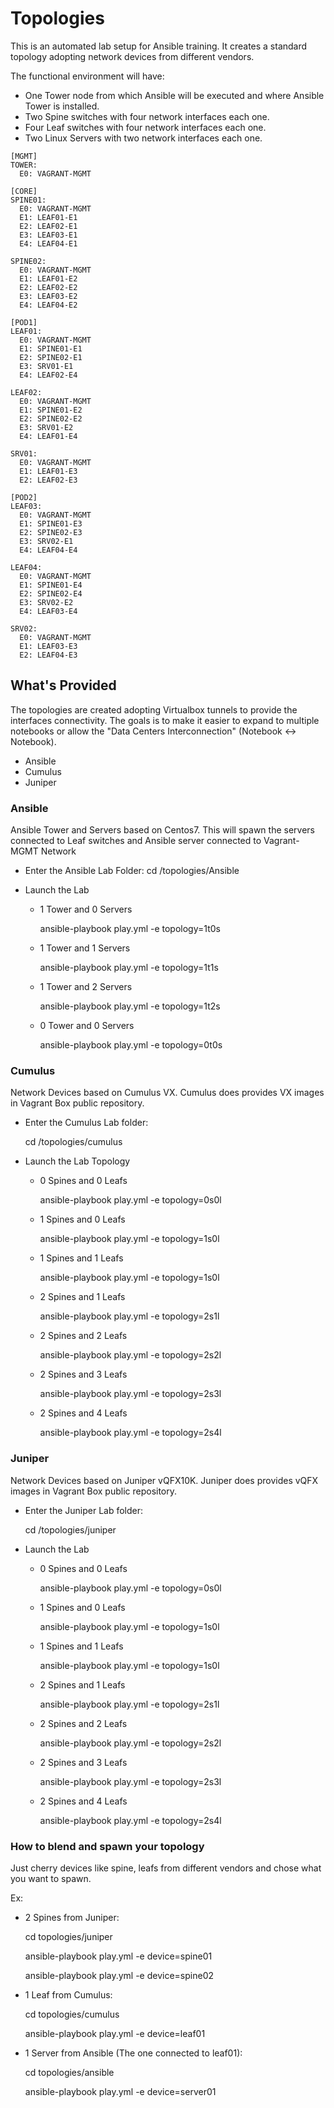 Topologies
================================

This is an automated lab setup for Ansible training. It creates a standard topology adopting network devices from different vendors.

The functional environment will have:

* One Tower node from which Ansible will be executed and where Ansible Tower is installed.
* Two Spine switches with four network interfaces each one.
* Four Leaf switches with four network interfaces each one.
* Two Linux Servers with two network interfaces each one.

```
[MGMT]
TOWER:
  E0: VAGRANT-MGMT

[CORE]
SPINE01:
  E0: VAGRANT-MGMT
  E1: LEAF01-E1
  E2: LEAF02-E1
  E3: LEAF03-E1
  E4: LEAF04-E1

SPINE02:
  E0: VAGRANT-MGMT
  E1: LEAF01-E2
  E2: LEAF02-E2
  E3: LEAF03-E2
  E4: LEAF04-E2

[POD1]
LEAF01:
  E0: VAGRANT-MGMT
  E1: SPINE01-E1
  E2: SPINE02-E1
  E3: SRV01-E1
  E4: LEAF02-E4

LEAF02:
  E0: VAGRANT-MGMT
  E1: SPINE01-E2
  E2: SPINE02-E2
  E3: SRV01-E2
  E4: LEAF01-E4

SRV01:
  E0: VAGRANT-MGMT
  E1: LEAF01-E3
  E2: LEAF02-E3

[POD2]
LEAF03:
  E0: VAGRANT-MGMT
  E1: SPINE01-E3
  E2: SPINE02-E3
  E3: SRV02-E1
  E4: LEAF04-E4

LEAF04:
  E0: VAGRANT-MGMT
  E1: SPINE01-E4
  E2: SPINE02-E4
  E3: SRV02-E2
  E4: LEAF03-E4

SRV02:
  E0: VAGRANT-MGMT
  E1: LEAF03-E3
  E2: LEAF04-E3

```

## What's Provided

The topologies are created adopting Virtualbox tunnels to provide the interfaces connectivity.
The goals is to make it easier to expand to multiple notebooks or allow the "Data Centers Interconnection" (Notebook <-> Notebook).

* Ansible
* Cumulus
* Juniper

### Ansible

Ansible Tower and Servers based on Centos7.
This will spawn the servers connected to Leaf switches and Ansible server connected to Vagrant-MGMT Network

* Enter the Ansible Lab Folder:
    cd <darkbulb>/topologies/Ansible

* Launch the Lab
  * 1 Tower and 0 Servers

    ansible-playbook play.yml -e topology=1t0s

  * 1 Tower and 1 Servers

    ansible-playbook play.yml -e topology=1t1s

  * 1 Tower and 2 Servers

    ansible-playbook play.yml -e topology=1t2s

  * 0 Tower and 0 Servers

    ansible-playbook play.yml -e topology=0t0s

### Cumulus

Network Devices based on Cumulus VX.
Cumulus does provides VX images in Vagrant Box public repository.

* Enter the Cumulus Lab folder:

    cd <darkbulb>/topologies/cumulus

* Launch the Lab Topology
    * 0 Spines and 0 Leafs

      ansible-playbook play.yml -e topology=0s0l

    * 1 Spines and 0 Leafs

      ansible-playbook play.yml -e topology=1s0l

    * 1 Spines and 1 Leafs

      ansible-playbook play.yml -e topology=1s0l

    * 2 Spines and 1 Leafs

      ansible-playbook play.yml -e topology=2s1l

    * 2 Spines and 2 Leafs

      ansible-playbook play.yml -e topology=2s2l

    * 2 Spines and 3 Leafs

      ansible-playbook play.yml -e topology=2s3l

    * 2 Spines and 4 Leafs

      ansible-playbook play.yml -e topology=2s4l

### Juniper
Network Devices based on Juniper vQFX10K.
Juniper does provides vQFX images in Vagrant Box public repository.

* Enter the Juniper Lab folder:

    cd <darkbulb>/topologies/juniper

* Launch the Lab
    * 0 Spines and 0 Leafs

      ansible-playbook play.yml -e topology=0s0l

    * 1 Spines and 0 Leafs

      ansible-playbook play.yml -e topology=1s0l

    * 1 Spines and 1 Leafs

      ansible-playbook play.yml -e topology=1s0l

    * 2 Spines and 1 Leafs

      ansible-playbook play.yml -e topology=2s1l

    * 2 Spines and 2 Leafs

      ansible-playbook play.yml -e topology=2s2l

    * 2 Spines and 3 Leafs

      ansible-playbook play.yml -e topology=2s3l

    * 2 Spines and 4 Leafs

      ansible-playbook play.yml -e topology=2s4l

### How to blend and spawn your topology

Just cherry devices like spine, leafs from different vendors and chose what you want to spawn.

Ex:
* 2 Spines from Juniper:

    cd topologies/juniper

    ansible-playbook play.yml -e device=spine01

    ansible-playbook play.yml -e device=spine02

* 1 Leaf from Cumulus:

    cd topologies/cumulus

    ansible-playbook play.yml -e device=leaf01

* 1 Server from Ansible (The one connected to leaf01):

    cd topologies/ansible

    ansible-playbook play.yml -e device=server01
